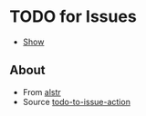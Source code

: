 # TODO for Issues
- [Show](./.github/workflows/todo.yml)

## About
- From [alstr](https://github.com/alstr)
- Source [todo-to-issue-action](https://github.com/alstr/todo-to-issue-action)
